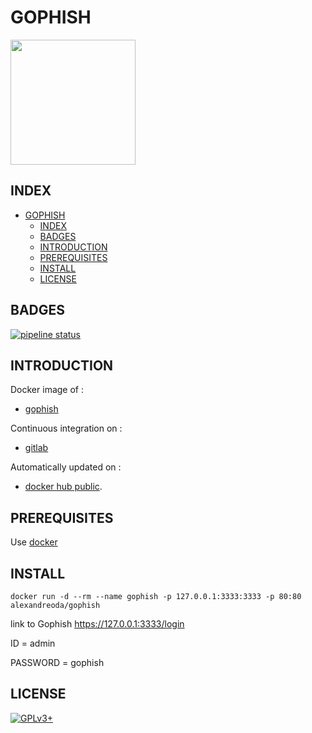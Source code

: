 # GOPHISH

<img src="https://getgophish.com/blog/images/gophish_purple_logo.png" width="200" height="200"/>

## INDEX

- [GOPHISH](#gophish)
  - [INDEX](#index)
  - [BADGES](#badges)
  - [INTRODUCTION](#introduction)
  - [PREREQUISITES](#prerequisites)
  - [INSTALL](#install)
  - [LICENSE](#license)

## BADGES

[![pipeline status](https://gitlab.com/oda-alexandre/gophish/badges/master/pipeline.svg)](https://gitlab.com/oda-alexandre/gophish/commits/master)

## INTRODUCTION

Docker image of :

- [gophish](https://gophish.io/)

Continuous integration on :

- [gitlab](https://gitlab.com/oda-alexandre/gophish/pipelines)

Automatically updated on :

- [docker hub public](https://hub.docker.com/r/alexandreoda/gophish/).

## PREREQUISITES

Use [docker](https://www.docker.com)

## INSTALL

```docker run -d --rm --name gophish -p 127.0.0.1:3333:3333 -p 80:80 alexandreoda/gophish```

link to Gophish <https://127.0.0.1:3333/login>

ID        = admin

PASSWORD  = gophish

## LICENSE

[![GPLv3+](http://gplv3.fsf.org/gplv3-127x51.png)](https://gitlab.com/oda-alexandre/gophish/blob/master/LICENSE)
